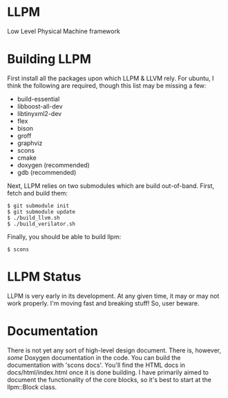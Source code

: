 LLPM
====

Low Level Physical Machine framework


Building LLPM
====
First install all the packages upon which LLPM  & LLVM rely. For ubuntu,
I think the following are required, though this list may be missing a few:
- build-essential
- libboost-all-dev
- libtinyxml2-dev
- flex
- bison
- groff
- graphviz
- scons
- cmake
- doxygen (recommended)
- gdb (recommended)

Next, LLPM relies on two submodules which are build out-of-band. First, fetch
and build them:
```
$ git submodule init
$ git submodule update
$ ./build_llvm.sh
$ ./build_verilator.sh
```

Finally, you should be able to build llpm:
```
$ scons
```


LLPM Status
====
LLPM is very early in its development. At any given time, it may or may not
work properly. I'm moving fast and breaking stuff! So, user beware.


Documentation
====
There is not yet any sort of high-level design document. There
is, however, _some_ Doxygen documentation in the code. You can build the
documentation with 'scons docs'. You'll find the HTML docs in
docs/html/index.html once it is done building. I have primarily aimed to
document the functionality of the core blocks, so it's best to start at the
llpm::Block class.

